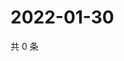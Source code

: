 # 2022-01-30

共 0 条

<!-- BEGIN WEIBO -->
<!-- 最后更新时间 Sun Jan 30 2022 23:10:38 GMT+0800 (China Standard Time) -->

<!-- END WEIBO -->
